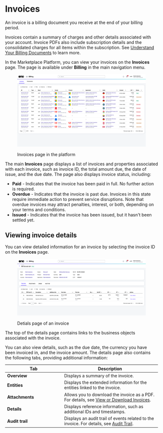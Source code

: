 # Invoices

An invoice is a billing document you receive at the end of your billing period.&#x20;

Invoices contain a summary of charges and other details associated with your account. Invoice PDFs also include subscription details and the consolidated charges for all items within the subscription. See [Understand Your Billing Documents](../../../billing/understand-your-billing-documents/) to learn more.

In the Marketplace Platform, you can view your invoices on the **Invoices** page. The page is available under **Billing** in the main navigation menu.

<figure><img src="../../../../.gitbook/assets/invoices_page.png" alt=""><figcaption><p>Invoices page in the platform</p></figcaption></figure>

The main **Invoices** page displays a list of invoices and properties associated with each invoice, such as invoice ID, the total amount due, the date of issue, and the due date. The page also displays invoice status, including:&#x20;

* **Paid** - Indicates that the invoice has been paid in full. No further action is required.
* **Overdue** - Indicates that the invoice is past due. Invoices in this state require immediate action to prevent service disruptions. Note that overdue invoices may attract penalties, interest, or both, depending on your terms and conditions.
* **Issued** - Indicates that the invoice has been issued, but it hasn't been settled yet.

## Viewing invoice details <a href="#subscription-details" id="subscription-details"></a>

You can view detailed information for an invoice by selecting the invoice ID on the **Invoices** page.&#x20;

<figure><img src="../../../../.gitbook/assets/invoice_details_page.png" alt=""><figcaption><p>Detials page of an invoice</p></figcaption></figure>

The top of the details page contains links to the business objects associated with the invoice.&#x20;

You can also view details, such as the due date, the currency you have been invoiced in, and the invoice amount. The details page also contains the following tabs, providing additional information:

<table><thead><tr><th width="174">Tab</th><th>Description</th></tr></thead><tbody><tr><td><strong>Overview</strong></td><td>Displays a summary of the invoice.</td></tr><tr><td><strong>Entities</strong></td><td>Displays the extended information for the entities linked to the invoice.</td></tr><tr><td><strong>Attachments</strong> </td><td>Allows you to download the invoice as a PDF. For details, see <a href="download-invoices.md">View or Download Invoices</a>.</td></tr><tr><td><strong>Details</strong> </td><td>Displays reference information, such as additional IDs and timestamps.</td></tr><tr><td><strong>Audit trail</strong></td><td>Displays an audit trail of events related to the invoice. For details, see <a href="../../../settings/audit-trail.md">Audit Trail</a>.</td></tr></tbody></table>
